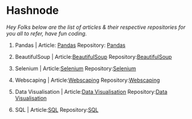 # Hashnode
*Hey Folks below are the list of articles & their respective repositories for you all to refer, have fun coding.*

1. Pandas |
Article: [Pandas](https://bhagesh.tech/)
Repository: [Pandas](/)

2. BeautifulSoup |
Article:[BeautifulSoup](https://bhagesh.tech/)
Repository:[BeautifulSoup](/)

3. Selenium |
Article:[Selenium](https://bhagesh.tech/)
Repository:[Selenium](/)

4. Webscaping |
Article:[Webscaping](https://bhagesh.tech/)
Repository:[Webscaping](/)

5. Data Visualisation |
Article:[Data Visualisation](https://bhagesh.tech/)
Repository:[Data Visualisation](/)

6. SQL |
Article:[SQL](https://bhagesh.tech/)
Repository:[SQL](/)
